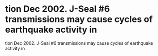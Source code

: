 # tion Dec 2002. J-Seal #6 transmissions may cause cycles of earthquake activity in

tion Dec 2002. J-Seal #6 transmissions may cause cycles of earthquake activity in